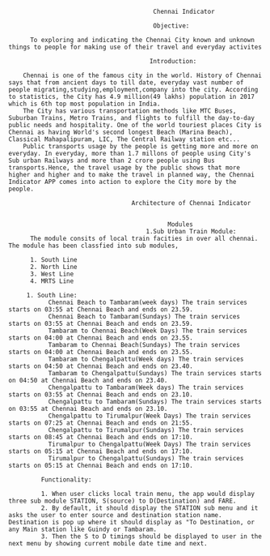                                             Chennai Indicator
                                            
                                            Objective:
                                            
          To exploring and indicating the Chennai City known and unknown things to people for making use of their travel and everyday activites 
          
                                           Introduction:
                                           
        Chennai is one of the famous city in the world. History of Chennai says that from ancient days to till date, everyday vast number of people migrating,studying,employment,company into the city. According to statistics, the City has 4.9 million(49 lakhs) population in 2017 which is 6th top most population in India.
        The City has various transportation methods like MTC Buses, Suburban Trains, Metro Trains, and flights to fulfill the day-to-day public needs and hospitality. One of the world touriest places City is Chennai as having World's second longest Beach (Marina Beach), Classical Mahapalipuram, LIC, The Central Railway station etc... 
        Public transports usage by the people is getting more and more on everyday. In everyday, more than 1.7 millons of people using City's Sub urban Railways and more than 2 crore people using Bus transports.Hence, the travel usage by the public shows that more higher and higher and to make the travel in planned way, the Chennai Indicator APP comes into action to explore the City more by the people.
        
                                      Architecture of Chennai Indicator
                                      
                                      
                                                Modules
                                          1.Sub Urban Train Module:
          The module consits of local train facities in over all chennai. The module has been classfied into sub modules,
          
          1. South Line 
          2. North Line
          3. West Line
          4. MRTS Line       
          
         1. South Line:                
               Chennai Beach to Tambaram(week days) The train services starts on 03:55 at Chennai Beach and ends on 23.59.
               Chennai Beach to Tambaram(Sundays) The train services starts on 03:55 at Chennai Beach and ends on 23.59.
               Tambaram to Chennai Beach(Week Days) The train services starts on 04:00 at Chennai Beach and ends on 23.55.
               Tambaram to Chennai Beach(Sundays) The train services starts on 04:00 at Chennai Beach and ends on 23.55.
               Tambaram to Chengalpattu(Week days) The train services starts on 04:50 at Chennai Beach and ends on 23.40.
               Tambaram to Chengalpattu(Sundays) The train services starts on 04:50 at Chennai Beach and ends on 23.40.
               Chengalpattu to Tambaram(Week days) The train services starts on 03:55 at Chennai Beach and ends on 23.10.
               Chengalpattu to Tambaram(Sundays) The train services starts on 03:55 at Chennai Beach and ends on 23.10.
               Chengalpattu to Tirumalpur(Week Days) The train services starts on 07:25 at Chennai Beach and ends on 21:55.
               Chengalpattu to Tirumalpur(Sundays) The train services starts on 08:45 at Chennai Beach and ends on 17:10.
               Tirumalpur to Chengalpattu(Week Days) The train services starts on 05:15 at Chennai Beach and ends on 17:10.
               Tirumalpur to Chengalpattu(Sundays) The train services starts on 05:15 at Chennai Beach and ends on 17:10.
               
             Functionality:
             
             1. When user clicks local train menu, the app would display three sub module STATION, S(source) to D(Destination) and FARE.
             2. By default, it should display the STATION sub menu and it asks the user to enter source and destination station name. Destination is pop up where it should display as "To Destination, or any Main station like Guindy or Tambaram.
             3. Then the S to D timings should be displayed to user in the next menu by showing current mobile date time and next.
             
               
               
                
                



